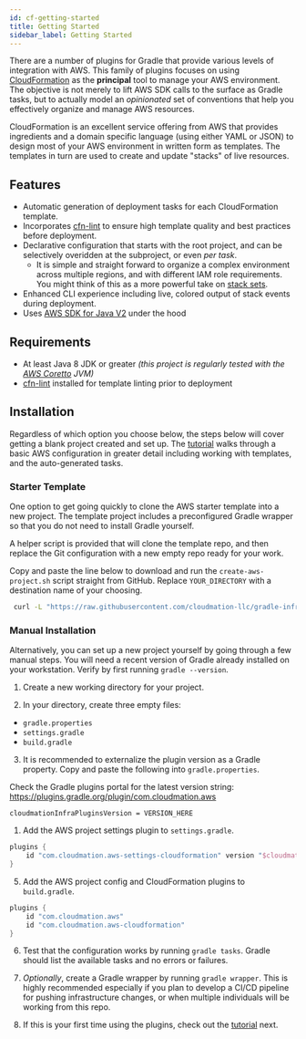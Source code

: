 ```yaml
---
id: cf-getting-started
title: Getting Started
sidebar_label: Getting Started
---
```


There are a number of plugins for Gradle that provide various levels of integration with AWS. This family of plugins focuses on using [CloudFormation](https://aws.amazon.com/cloudformation) as the **principal** tool to manage your AWS environment. The objective is not merely to lift AWS SDK calls to the surface as Gradle tasks, but to actually model an _opinionated_ set of conventions that help you effectively organize and manage AWS resources.

CloudFormation is an excellent service offering from AWS that provides ingredients and a domain specific language (using either YAML or JSON) to design most of your AWS environment in written form as templates. The templates in turn are used to create and update "stacks" of live resources.

## Features

* Automatic generation of deployment tasks for each CloudFormation template.
* Incorporates [cfn-lint](https://github.com/aws-cloudformation/cfn-python-lint) to ensure high template quality and best practices before deployment.
* Declarative configuration that starts with the root project, and can be selectively overidden at the subproject, or even _per task_.
  * It is simple and straight forward to organize a complex environment across multiple regions, and with different IAM role requirements. You might think of this as a more powerful take on [stack sets](https://docs.aws.amazon.com/AWSCloudFormation/latest/UserGuide/what-is-cfnstacksets.html).
* Enhanced CLI experience including live, colored output of stack events during deployment.
* Uses [AWS SDK for Java V2](https://github.com/aws/aws-sdk-java-v2) under the hood

## Requirements

- At least Java 8 JDK or greater _(this project is regularly tested with the [AWS Coretto](https://aws.amazon.com/corretto/) JVM)_
- [cfn-lint](https://github.com/aws-cloudformation/cfn-python-lint) installed for template linting prior to deployment

## Installation

Regardless of which option you choose below, the steps below will cover getting a blank project created and set up. The [tutorial](cf-tutorial) walks through a basic AWS configuration in greater detail including working with templates, and the auto-generated tasks.

### Starter Template

One option to get going quickly to clone the AWS starter template into a new project. The template project includes a preconfigured Gradle wrapper so that you do not need to install Gradle yourself.

A helper script is provided that will clone the template repo, and then replace the Git configuration with a new empty repo ready for your work.

Copy and paste the line below to download and run the `create-aws-project.sh` script straight from GitHub. Replace `YOUR_DIRECTORY` with a destination name of your choosing.

```bash
 curl -L "https://raw.githubusercontent.com/cloudmation-llc/gradle-infrastructure-plugins/master/create-aws-project.sh" | bash -s YOUR_DIRECTORY
```

### Manual Installation

Alternatively, you can set up a new project yourself by going through a few manual steps. You will need a recent version of Gradle already installed on your workstation. Verify by first running `gradle --version`.

1. Create a new working directory for your project.
   
2. In your directory, create three empty files:

* `gradle.properties`
* `settings.gradle`
* `build.gradle`

3. It is recommended to externalize the plugin version as a Gradle property. Copy and paste the following into `gradle.properties`.

Check the Gradle plugins portal for the latest version string: https://plugins.gradle.org/plugin/com.cloudmation.aws

```properties
cloudmationInfraPluginsVersion = VERSION_HERE
```

1. Add the AWS project settings plugin to `settings.gradle`.

```groovy
plugins {
    id "com.cloudmation.aws-settings-cloudformation" version "$cloudmationInfraPluginsVersion"
}
```

5. Add the AWS project config and CloudFormation plugins to `build.gradle`.

```groovy
plugins {
    id "com.cloudmation.aws"
    id "com.cloudmation.aws-cloudformation"
}
```

6. Test that the configuration works by running `gradle tasks`. Gradle should list the available tasks and no errors or failures.

7. _Optionally_, create a Gradle wrapper by running `gradle wrapper`. This is highly recommended especially if you plan to develop a CI/CD pipeline for pushing infrastructure changes, or when multiple individuals will be working from this repo.

8. If this is your first time using the plugins, check out the [tutorial](cf-tutorial) next.